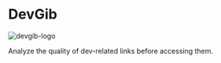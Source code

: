 DevGib
======

![devgib-logo](https://raw.github.com/iic-ninjas/DevGib/master/extension/assets/icon128.png)

Analyze the quality of dev-related links before accessing them.
